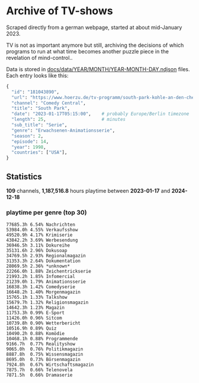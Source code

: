 # Archive of TV-shows

Scraped directly from a german webpage, started at about mid-January 2023.

TV is not as important anymore but still, archiving the decisions of which programs to run at what time
becomes another puzzle piece in the revelation of mind-control.. 

Data is stored in [docs/data/YEAR/MONTH/YEAR-MONTH-DAY.ndjson](docs/data/) files. 
Each entry looks like this:

```python
{
  "id": "181043890", 
  "url": "https://www.hoerzu.de/tv-programm/south-park-kohle-an-den-chefkoch/bid_181043890/", 
  "channel": "Comedy Central", 
  "title": "South Park", 
  "date": "2023-01-17T05:15:00",    # probably Europe/Berlin timezone 
  "length": 25,                     # minutes 
  "sub_title": "Serie", 
  "genre": "Erwachsenen-Animationsserie", 
  "season": 2, 
  "episode": 14, 
  "year": 1998, 
  "countries": ["USA"],
}
```

## Statistics

**109** channels, **1,187,516.8** hours playtime between **2023-01-17** and **2024-12-18**


### playtime per genre (top 30)

    77685.3h 6.54% Nachrichten
    53984.0h 4.55% Verkaufsshow
    49520.9h 4.17% Krimiserie
    43842.2h 3.69% Werbesendung
    36946.5h 3.11% Dokureihe
    35131.6h 2.96% Dokusoap
    34769.5h 2.93% Regionalmagazin
    31353.3h 2.64% Dokumentation
    28069.5h 2.36% *unknown*
    22266.0h 1.88% Zeichentrickserie
    21993.2h 1.85% Infomercial
    21239.0h 1.79% Animationsserie
    16838.3h 1.42% Comedyserie
    16648.2h 1.40% Morgenmagazin
    15765.1h 1.33% Talkshow
    15679.7h 1.32% Religionsmagazin
    14642.3h 1.23% Magazin
    11753.3h 0.99% E-Sport
    11426.0h 0.96% Sitcom
    10739.8h 0.90% Wetterbericht
    10516.9h 0.89% Quiz
    10490.2h 0.88% Komödie
    10468.1h 0.88% Programmende
    9166.7h  0.77% Realityshow
    9065.0h  0.76% Politikmagazin
    8887.8h  0.75% Wissensmagazin
    8695.0h  0.73% Börsenmagazin
    7924.8h  0.67% Wirtschaftsmagazin
    7875.7h  0.66% Telenovela
    7871.5h  0.66% Dramaserie
